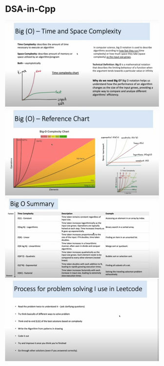 # DSA-in-Cpp
![Big-O](Big-O.png)
![Reference-chart](graph.png)
![summary](summary.png)
![problem-solving](problem_solving.png)
